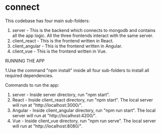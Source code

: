 # connect

This codebase has four main sub-folders:
1. server -
  This is the backend which connects to mongodb and contains all the app logic. All the three frontends interact with the same server.
2. client_react -
  This is the frontend written in React.
3. client_angular -
  This is the frontend written in Angular.
4. client_vue -
  This is the frontend written in Vue.


RUNNING THE APP  

1.Use the command "npm install" inside all four sub-folders to install all required dependencies.

Commands to run the app:
1. server -
  Inside server directory, run "npm start".
2. React -
  Inside client_react directory, run "npm start". The local server will run at "http://localhost:3000/".
3. Angular -
  Inside client_angular directory, run "npm run start". The local server will run at "http://localhost:4200/".
4. Vue - 
  Inside client_vue directory, run "npm run serve". The local server will run at "http://localhost:8080/".

